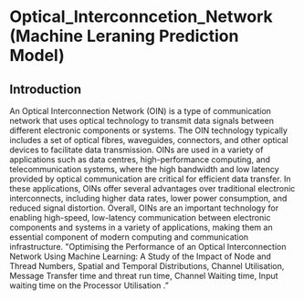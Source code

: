 # Optical_Interconncetion_Network (Machine Leraning Prediction Model)
## Introduction
An Optical Interconnection Network (OIN) is a type of communication network that uses optical
technology to transmit data signals between different electronic components or systems. The OIN
technology typically includes a set of optical fibres, waveguides, connectors, and other optical devices to
facilitate data transmission.
OINs are used in a variety of applications such as data centres, high-performance computing, and
telecommunication systems, where the high bandwidth and low latency provided by optical communication
are critical for efficient data transfer. In these applications, OINs offer several advantages over traditional
electronic interconnects, including higher data rates, lower power consumption, and reduced signal
distortion.
Overall, OINs are an important technology for enabling high-speed, low-latency communication between
electronic components and systems in a variety of applications, making them an essential component of
modern computing and communication infrastructure.
"Optimising the Performance of an Optical Interconnection Network Using Machine Learning: A Study of
the Impact of Node and Thread Numbers, Spatial and Temporal Distributions, Channel Utilisation,
Message Transfer time and threat run time, Channel Waiting time, Input waiting time on the Processor
Utilisation .”
